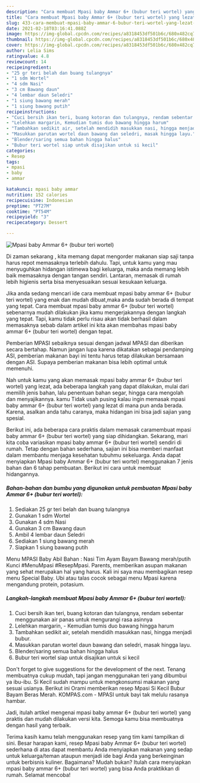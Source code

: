 ```yaml
---
description: "Cara membuat Mpasi baby Ammar 6+ (bubur teri wortel) yang lezat Untuk Jualan"
title: "Cara membuat Mpasi baby Ammar 6+ (bubur teri wortel) yang lezat Untuk Jualan"
slug: 433-cara-membuat-mpasi-baby-ammar-6-bubur-teri-wortel-yang-lezat-untuk-jualan
date: 2021-02-18T03:16:41.088Z
image: https://img-global.cpcdn.com/recipes/a8318453df501b6c/680x482cq70/mpasi-baby-ammar-6-bubur-teri-wortel-foto-resep-utama.jpg
thumbnail: https://img-global.cpcdn.com/recipes/a8318453df501b6c/680x482cq70/mpasi-baby-ammar-6-bubur-teri-wortel-foto-resep-utama.jpg
cover: https://img-global.cpcdn.com/recipes/a8318453df501b6c/680x482cq70/mpasi-baby-ammar-6-bubur-teri-wortel-foto-resep-utama.jpg
author: Lelia Sims
ratingvalue: 4.8
reviewcount: 14
recipeingredient:
- "25 gr teri belah dan buang tulangnya"
- "1 sdm Wortel"
- "4 sdm Nasi"
- "3 cm Bawang daun"
- "4 lembar daun Seledri"
- "1 siung bawang merah"
- "1 siung bawang putih"
recipeinstructions:
- "Cuci bersih ikan teri, buang kotoran dan tulangnya, rendam sebentar menggunakan air panas untuk mengurangi rasa asinnya"
- "Lelehkan margarin, Kemudian tumis duo bawang hingga harum"
- "Tambahkan sedikit air, setelah mendidih masukkan nasi, hingga menjadi bubur."
- "Masukkan parutan wortel daun bawang dan seledri, masak hingga layu."
- "Blender/saring semua bahan hingga halus"
- "Bubur teri wortel siap untuk disajikan untuk si kecil"
categories:
- Resep
tags:
- mpasi
- baby
- ammar

katakunci: mpasi baby ammar 
nutrition: 152 calories
recipecuisine: Indonesian
preptime: "PT27M"
cooktime: "PT54M"
recipeyield: "3"
recipecategory: Dessert

---
```



![Mpasi baby Ammar 6+ (bubur teri wortel)](https://img-global.cpcdn.com/recipes/a8318453df501b6c/680x482cq70/mpasi-baby-ammar-6-bubur-teri-wortel-foto-resep-utama.jpg)

Di zaman  sekarang , kita memang dapat mengorder makanan siap saji tanpa harus repot memasaknya terlebih dahulu. Tapi, untuk kamu yang mau menyuguhkan hidangan istimewa bagi keluarga, maka anda memang lebih baik memasaknya dengan tangan sendiri. Lantaran, memasak di rumah lebih higienis serta bisa menyesuaikan sesuai kesukaan keluarga.

Jika anda sedang mencari ide cara membuat mpasi baby ammar 6+ (bubur teri wortel) yang enak dan mudah dibuat,maka anda sudah berada di tempat yang tepat. Cara membuat mpasi baby ammar 6+ (bubur teri wortel)  sebenarnya mudah dilakukan jika kamu mengerjakannya dengan langkah yang tepat. Tapi, kamu tidak perlu risau akan tidak berhasil dalam memasaknya 
sebab dalam artikel ini kita akan membahas mpasi baby ammar 6+ (bubur teri wortel) dengan tepat.  

Pemberian MPASI sebaiknya sesuai dengan jadwal MPASI dan diberikan secara bertahap. Namun jangan lupa karena dikatakan sebagai pendamping ASI, pemberian makanan bayi ini tentu harus tetap dilakukan bersamaan dengan ASI. Supaya pemberian makanan bisa lebih optimal untuk memenuhi.

Nah untuk kamu yang akan memasak mpasi baby ammar 6+ (bubur teri wortel) yang lezat, ada beberapa langkah yang dapat dilakukan, mulai dari memilih jenis bahan, lalu penentuan bahan segar, hingga cara mengolah dan menyajikannya. kamu Tidak usah pusing kalau ingin memasak mpasi baby ammar 6+ (bubur teri wortel) yang lezat di mana pun anda berada. Karena, asalkan anda  tahu caranya, maka hidangan ini bisa jadi sajian yang spesial.

Berikut ini, ada beberapa cara praktis  dalam memasak caramembuat mpasi baby ammar 6+ (bubur teri wortel) yang siap dihidangkan. Sekarang, mari kita coba variasikan mpasi baby ammar 6+ (bubur teri wortel) sendiri di rumah. Tetap dengan bahan sederhana, sajian ini bisa memberi manfaat dalam membantu menjaga kesehatan tubuhmu sekeluarga. Anda dapat menyiapkan Mpasi baby Ammar 6+ (bubur teri wortel) menggunakan 7 jenis bahan dan 6 tahap pembuatan. Berikut ini cara untuk membuat hidangannya.

<!--inarticleads1-->

##### Bahan-bahan dan bumbu yang digunakan untuk pembuatan Mpasi baby Ammar 6+ (bubur teri wortel):

1. Sediakan 25 gr teri belah dan buang tulangnya
1. Gunakan 1 sdm Wortel
1. Gunakan 4 sdm Nasi
1. Gunakan 3 cm Bawang daun
1. Ambil 4 lembar daun Seledri
1. Sediakan 1 siung bawang merah
1. Siapkan 1 siung bawang putih


Menu MPASI Baby Abil Bahan : Nasi Tim Ayam Bayam Bawang merah/putih Kunci #MenuMpasi #ResepMpasi. Parents, memberikan asupan makanan yang sehat merupakan hal yang harus. Kali ini saya mau membagikan resep menu Special Baby. Ubi atau talas cocok sebagai menu Mpasi karena mengandung protein, potasium. 

<!--inarticleads2-->

##### Langkah-langkah membuat Mpasi baby Ammar 6+ (bubur teri wortel):

1. Cuci bersih ikan teri, buang kotoran dan tulangnya, rendam sebentar menggunakan air panas untuk mengurangi rasa asinnya
1. Lelehkan margarin, - Kemudian tumis duo bawang hingga harum
1. Tambahkan sedikit air, setelah mendidih masukkan nasi, hingga menjadi bubur.
1. Masukkan parutan wortel daun bawang dan seledri, masak hingga layu.
1. Blender/saring semua bahan hingga halus
1. Bubur teri wortel siap untuk disajikan untuk si kecil


Don&#39;t forget to give suggestions for the development of the next. Tenang membuatnya cukup mudah, tapi jangan menggunakan teri yang dibumbui ya ibu-ibu. Si Kecil sudah mampu untuk mengkonsumsi makanan yang sesuai usianya. Berikut ini Orami memberikan resep Mpasi Si Kecil Bubur Bayam Beras Merah. KOMPAS.com - MPASI untuk bayi tak melulu rasanya hambar. 

Jadi, itulah artikel mengenai  mpasi baby ammar 6+ (bubur teri wortel)  yang praktis dan mudah dilakukan versi kita. Semoga kamu bisa membuatnya dengan hasil yang terbaik. 

Terima kasih kamu telah menggunakan resep yang tim kami tampilkan di sini. Besar harapan kami, resep  Mpasi baby Ammar 6+ (bubur teri wortel) sederhana di atas dapat membantu Anda menyiapkan makanan yang sedap untuk keluarga/teman ataupun menjadi ide bagi Anda yang berkeinginan untuk berbisnis kuliner. Bagaimana? Mudah bukan? Itulah cara menyiapkan mpasi baby ammar 6+ (bubur teri wortel) yang bisa Anda praktikkan di rumah. Selamat mencoba!

